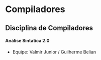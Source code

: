 # Compiladores #

## Disciplina de Compiladores ##

#### Análise Sintatica 2.0 ####

- Equipe: Valmir Junior / Guilherme Belian
